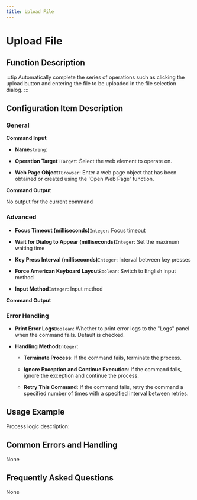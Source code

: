 ```yaml
---
title: Upload File
---
```


# Upload File

## Function Description

:::tip 
Automatically complete the series of operations such as clicking the upload button and entering the file to be uploaded in the file selection dialog.
:::

## Configuration Item Description

### General

**Command Input**

- **Name**`string`: 

- **Operation Target**`TTarget`: Select the web element to operate on.

- **Web Page Object**`TBrowser`: Enter a web page object that has been obtained or created using the 'Open Web Page' function.


**Command Output**

No output for the current command

### Advanced

- **Focus Timeout (milliseconds)**`Integer`: Focus timeout

- **Wait for Dialog to Appear (milliseconds)**`Integer`: Set the maximum waiting time

- **Key Press Interval (milliseconds)**`Integer`: Interval between key presses

- **Force American Keyboard Layout**`Boolean`: Switch to English input method

- **Input Method**`Integer`: Input method


**Command Output**

### Error Handling

- **Print Error Logs**`Boolean`: Whether to print error logs to the "Logs" panel when the command fails. Default is checked. 

- **Handling Method**`Integer`:

    - **Terminate Process**: If the command fails, terminate the process.

    - **Ignore Exception and Continue Execution**: If the command fails, ignore the exception and continue the process.

    - **Retry This Command**: If the command fails, retry the command a specified number of times with a specified interval between retries.

## Usage Example

Process logic description:

## Common Errors and Handling

None

## Frequently Asked Questions

None

